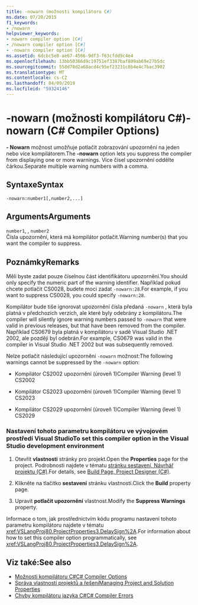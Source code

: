 ```yaml
---
title: -nowarn (možnosti kompilátoru C#)
ms.date: 07/20/2015
f1_keywords:
- /nowarn
helpviewer_keywords:
- nowarn compiler option [C#]
- /nowarn compiler option [C#]
- -nowarn compiler option [C#]
ms.assetid: 6dcbc5e8-ae67-4566-9df3-f63cfdd9c4e4
ms.openlocfilehash: 13bb50366d9c19751ef3387baf809ab69e27b5dc
ms.sourcegitcommit: 558d78d2a68acd4c95ef23231c8b4e4c7bac3902
ms.translationtype: MT
ms.contentlocale: cs-CZ
ms.lasthandoff: 04/09/2019
ms.locfileid: "59324146"
---
```

# <a name="-nowarn-c-compiler-options"></a><span data-ttu-id="7e958-102">-nowarn (možnosti kompilátoru C#)</span><span class="sxs-lookup"><span data-stu-id="7e958-102">-nowarn (C# Compiler Options)</span></span>
<span data-ttu-id="7e958-103">**- Nowarn** možnost umožňuje potlačit zobrazování upozornění na jeden nebo více kompilátorem.</span><span class="sxs-lookup"><span data-stu-id="7e958-103">The **-nowarn** option lets you suppress the compiler from displaying one or more warnings.</span></span> <span data-ttu-id="7e958-104">Více čísel upozornění oddělte čárkou.</span><span class="sxs-lookup"><span data-stu-id="7e958-104">Separate multiple warning numbers with a comma.</span></span>  
  
## <a name="syntax"></a><span data-ttu-id="7e958-105">Syntaxe</span><span class="sxs-lookup"><span data-stu-id="7e958-105">Syntax</span></span>  
  
```console  
-nowarn:number1[,number2,...]  
```  
  
## <a name="arguments"></a><span data-ttu-id="7e958-106">Arguments</span><span class="sxs-lookup"><span data-stu-id="7e958-106">Arguments</span></span>  
 `number1`<span data-ttu-id="7e958-107">, </span><span class="sxs-lookup"><span data-stu-id="7e958-107">,</span></span> `number2`  
 <span data-ttu-id="7e958-108">Čísla upozornění, která má kompilátor potlačit.</span><span class="sxs-lookup"><span data-stu-id="7e958-108">Warning number(s) that you want the compiler to suppress.</span></span>  
  
## <a name="remarks"></a><span data-ttu-id="7e958-109">Poznámky</span><span class="sxs-lookup"><span data-stu-id="7e958-109">Remarks</span></span>  
 <span data-ttu-id="7e958-110">Měli byste zadat pouze číselnou část identifikátoru upozornění.</span><span class="sxs-lookup"><span data-stu-id="7e958-110">You should only specify the numeric part of the warning identifier.</span></span> <span data-ttu-id="7e958-111">Například pokud chcete potlačit CS0028, budete moci zadat `-nowarn:28`.</span><span class="sxs-lookup"><span data-stu-id="7e958-111">For example, if you want to suppress CS0028, you could specify `-nowarn:28`.</span></span>  
  
 <span data-ttu-id="7e958-112">Kompilátor bude tiše ignorovat upozornění čísla předaná `-nowarn` , která byla platná v předchozích verzích, ale které byly odebrány z kompilátoru.</span><span class="sxs-lookup"><span data-stu-id="7e958-112">The compiler will silently ignore warning numbers passed to `-nowarn` that were valid in previous releases, but that have been removed from the compiler.</span></span> <span data-ttu-id="7e958-113">Například CS0679 byla platná v kompilátoru v sadě Visual Studio .NET 2002, ale později byl odebrán.</span><span class="sxs-lookup"><span data-stu-id="7e958-113">For example, CS0679 was valid in the compiler in Visual Studio .NET 2002 but was subsequently removed.</span></span>  
  
 <span data-ttu-id="7e958-114">Nelze potlačit následující upozornění `-nowarn` možnost:</span><span class="sxs-lookup"><span data-stu-id="7e958-114">The following warnings cannot be suppressed by the `-nowarn` option:</span></span>  
  
-   <span data-ttu-id="7e958-115">Kompilátor CS2002 upozornění (úroveň 1)</span><span class="sxs-lookup"><span data-stu-id="7e958-115">Compiler Warning (level 1) CS2002</span></span>  
  
-   <span data-ttu-id="7e958-116">Kompilátor CS2023 upozornění (úroveň 1)</span><span class="sxs-lookup"><span data-stu-id="7e958-116">Compiler Warning (level 1) CS2023</span></span>  
  
-   <span data-ttu-id="7e958-117">Kompilátor CS2029 upozornění (úroveň 1)</span><span class="sxs-lookup"><span data-stu-id="7e958-117">Compiler Warning (level 1) CS2029</span></span>  
  
### <a name="to-set-this-compiler-option-in-the-visual-studio-development-environment"></a><span data-ttu-id="7e958-118">Nastavení tohoto parametru kompilátoru ve vývojovém prostředí Visual Studio</span><span class="sxs-lookup"><span data-stu-id="7e958-118">To set this compiler option in the Visual Studio development environment</span></span>  
  
1. <span data-ttu-id="7e958-119">Otevřít **vlastnosti** stránky pro projekt.</span><span class="sxs-lookup"><span data-stu-id="7e958-119">Open the **Properties** page for the project.</span></span> <span data-ttu-id="7e958-120">Podrobnosti najdete v tématu [stránku sestavení, Návrhář projektu (C#)](/visualstudio/ide/reference/build-page-project-designer-csharp).</span><span class="sxs-lookup"><span data-stu-id="7e958-120">For details, see [Build Page, Project Designer (C#)](/visualstudio/ide/reference/build-page-project-designer-csharp).</span></span>  
  
2. <span data-ttu-id="7e958-121">Klikněte na tlačítko **sestavení** stránku vlastností.</span><span class="sxs-lookup"><span data-stu-id="7e958-121">Click the **Build** property page.</span></span>  
  
3. <span data-ttu-id="7e958-122">Upravit **potlačit upozornění** vlastnost.</span><span class="sxs-lookup"><span data-stu-id="7e958-122">Modify the **Suppress Warnings** property.</span></span>  
  
 <span data-ttu-id="7e958-123">Informace o tom, jak prostřednictvím kódu programu nastavení tohoto parametru kompilátoru najdete v tématu <xref:VSLangProj80.ProjectProperties3.DelaySign%2A>.</span><span class="sxs-lookup"><span data-stu-id="7e958-123">For information about how to set this compiler option programmatically, see <xref:VSLangProj80.ProjectProperties3.DelaySign%2A>.</span></span>  
  
## <a name="see-also"></a><span data-ttu-id="7e958-124">Viz také:</span><span class="sxs-lookup"><span data-stu-id="7e958-124">See also</span></span>

- [<span data-ttu-id="7e958-125">Možnosti kompilátoru C#</span><span class="sxs-lookup"><span data-stu-id="7e958-125">C# Compiler Options</span></span>](../../../csharp/language-reference/compiler-options/index.md)
- [<span data-ttu-id="7e958-126">Správa vlastností projektů a řešení</span><span class="sxs-lookup"><span data-stu-id="7e958-126">Managing Project and Solution Properties</span></span>](/visualstudio/ide/managing-project-and-solution-properties)
- [<span data-ttu-id="7e958-127">Chyby kompilátoru jazyka C#</span><span class="sxs-lookup"><span data-stu-id="7e958-127">C# Compiler Errors</span></span>](../../../csharp/language-reference/compiler-messages/index.md)
